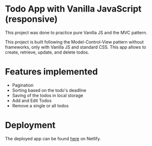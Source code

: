 # Todo App with Vanilla JavaScript (responsive)

This project was done to practice pure Vanilla JS and the MVC pattern.

This project is built following the Model-Control-View pattern without frameworks, only with Vanilla JS and standard CSS.
This app allows to create, retrieve, update, and delete todos.

# Features implemented

- Pagination
- Sorting based on the todo's deadline
- Saving of the todos in local storage
- Add and Edit Todos
- Remove a single or all todos

# Deployment
The deployed app can be found [here](https://elisa-todo-app-vanilla-js.netlify.app/) on Netlify.
